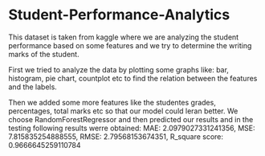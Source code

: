 # Student-Performance-Analytics

This dataset is taken from kaggle where we are analyzing the student performance based on some features and we try to determine the writing marks of the student.

First we tried to analyze the data by plotting some graphs like: bar, histogram, pie chart, countplot etc to find the relation between the features and the labels.

Then we added some more features like the studentes grades, percentages, total marks etc so that our model could leran better.
We choose RandomForestRegressor and then predicted our results and in the testing following results werre obtained:
MAE: 2.0979027331241356,
MSE: 7.815835254888555,
RMSE: 2.79568153674351,
R_square score:  0.9666645259110784
